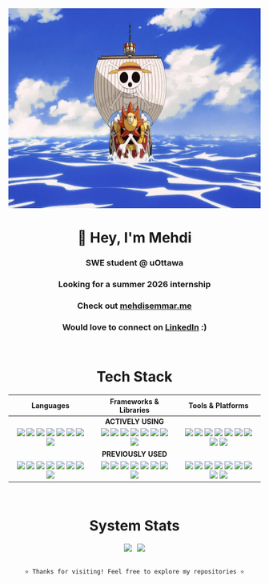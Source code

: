 <div align="center">
  <img src="./luffy_gif.gif" width="1000" height="400"/>

<div align="center">

# 👋 Hey, I'm Mehdi  

### SWE student @ **uOttawa**  
### Looking for a summer 2026 internship  
### Check out [mehdisemmar.me](https://mehdisemmar.me)  
### Would love to connect on [LinkedIn](https://www.linkedin.com/in/mehdi-semmar-946a1b27b) :)

</div>

<br>

# Tech Stack

<div align="center">
<table>
<thead>
<tr>
<th width='33%'>Languages</th>
<th width='33%'>Frameworks & Libraries</th>
<th width='33%'>Tools & Platforms</th>
</tr>
</thead>
<tbody>
<tr>
<td colspan="3" align="center">
<b>ACTIVELY USING</b>
</td>
</tr>
<tr>
<td align='center'>
<img src="https://img.shields.io/badge/-Python-000000?style=flat-square&logo=python&logoColor=00FF41" />
<img src="https://img.shields.io/badge/-Java-000000?style=flat-square&logo=java&logoColor=00FF41" />
<img src="https://img.shields.io/badge/-TypeScript-000000?style=flat-square&logo=typescript&logoColor=00FF41" />
<img src="https://img.shields.io/badge/-C/C++-000000?style=flat-square&logo=c&logoColor=00FF41" />
<img src="https://img.shields.io/badge/-Dart-000000?style=flat-square&logo=dart&logoColor=00FF41" />
<img src="https://img.shields.io/badge/-Lua-000000?style=flat-square&logo=lua&logoColor=00FF41" />
<img src="https://img.shields.io/badge/-SQL-000000?style=flat-square&logo=postgresql&logoColor=00FF41" />
<img src="https://img.shields.io/badge/-Bash-000000?style=flat-square&logo=gnubash&logoColor=00FF41" />
</td>
<td align='center'>
<img src="https://img.shields.io/badge/-React-000000?style=flat-square&logo=react&logoColor=00FF41" />
<img src="https://img.shields.io/badge/-Vue.js-000000?style=flat-square&logo=vue.js&logoColor=00FF41" />
<img src="https://img.shields.io/badge/-Flutter-000000?style=flat-square&logo=flutter&logoColor=00FF41" />
<img src="https://img.shields.io/badge/-Django-000000?style=flat-square&logo=django&logoColor=00FF41" />
<img src="https://img.shields.io/badge/-Spring-000000?style=flat-square&logo=spring&logoColor=00FF41" />
<img src="https://img.shields.io/badge/-Express-000000?style=flat-square&logo=express&logoColor=00FF41" />
<img src="https://img.shields.io/badge/-PyTorch-000000?style=flat-square&logo=pytorch&logoColor=00FF41" />
<img src="https://img.shields.io/badge/-TensorFlow-000000?style=flat-square&logo=tensorflow&logoColor=00FF41" />
</td>
<td align='center'>
<img src="https://img.shields.io/badge/-Docker-000000?style=flat-square&logo=docker&logoColor=00FF41" />
<img src="https://img.shields.io/badge/-AWS-000000?style=flat-square&logo=amazon-aws&logoColor=00FF41" />
<img src="https://img.shields.io/badge/-GCP-000000?style=flat-square&logo=google-cloud&logoColor=00FF41" />
<img src="https://img.shields.io/badge/-PostgreSQL-000000?style=flat-square&logo=postgresql&logoColor=00FF41" />
<img src="https://img.shields.io/badge/-MySQL-000000?style=flat-square&logo=mysql&logoColor=00FF41" />
<img src="https://img.shields.io/badge/-MongoDB-000000?style=flat-square&logo=mongodb&logoColor=00FF41" />
<img src="https://img.shields.io/badge/-Linux-000000?style=flat-square&logo=linux&logoColor=00FF41" />
<img src="https://img.shields.io/badge/-Git-000000?style=flat-square&logo=git&logoColor=00FF41" />
<img src="https://img.shields.io/badge/-Neovim-000000?style=flat-square&logo=neovim&logoColor=00FF41" />
</td>
</tr>
<tr>
<td colspan="3" align="center">
<b>PREVIOUSLY USED</b>
</td>
</tr>
<tr>
<td align='center'>
<img src="https://img.shields.io/badge/-Python-000000?style=flat-square&logo=python&logoColor=00FF41" />
<img src="https://img.shields.io/badge/-Java-000000?style=flat-square&logo=java&logoColor=00FF41" />
<img src="https://img.shields.io/badge/-TypeScript-000000?style=flat-square&logo=typescript&logoColor=00FF41" />
<img src="https://img.shields.io/badge/-C/C++-000000?style=flat-square&logo=c&logoColor=00FF41" />
<img src="https://img.shields.io/badge/-Dart-000000?style=flat-square&logo=dart&logoColor=00FF41" />
<img src="https://img.shields.io/badge/-Lua-000000?style=flat-square&logo=lua&logoColor=00FF41" />
<img src="https://img.shields.io/badge/-SQL-000000?style=flat-square&logo=postgresql&logoColor=00FF41" />
<img src="https://img.shields.io/badge/-Bash-000000?style=flat-square&logo=gnubash&logoColor=00FF41" />
</td>
<td align='center'>
<img src="https://img.shields.io/badge/-React-000000?style=flat-square&logo=react&logoColor=00FF41" />
<img src="https://img.shields.io/badge/-Vue.js-000000?style=flat-square&logo=vue.js&logoColor=00FF41" />
<img src="https://img.shields.io/badge/-Flutter-000000?style=flat-square&logo=flutter&logoColor=00FF41" />
<img src="https://img.shields.io/badge/-Django-000000?style=flat-square&logo=django&logoColor=00FF41" />
<img src="https://img.shields.io/badge/-Spring-000000?style=flat-square&logo=spring&logoColor=00FF41" />
<img src="https://img.shields.io/badge/-Express-000000?style=flat-square&logo=express&logoColor=00FF41" />
<img src="https://img.shields.io/badge/-PyTorch-000000?style=flat-square&logo=pytorch&logoColor=00FF41" />
<img src="https://img.shields.io/badge/-TensorFlow-000000?style=flat-square&logo=tensorflow&logoColor=00FF41" />
</td>
<td align='center'>
<img src="https://img.shields.io/badge/-Docker-000000?style=flat-square&logo=docker&logoColor=00FF41" />
<img src="https://img.shields.io/badge/-AWS-000000?style=flat-square&logo=amazon-aws&logoColor=00FF41" />
<img src="https://img.shields.io/badge/-GCP-000000?style=flat-square&logo=google-cloud&logoColor=00FF41" />
<img src="https://img.shields.io/badge/-PostgreSQL-000000?style=flat-square&logo=postgresql&logoColor=00FF41" />
<img src="https://img.shields.io/badge/-MySQL-000000?style=flat-square&logo=mysql&logoColor=00FF41" />
<img src="https://img.shields.io/badge/-MongoDB-000000?style=flat-square&logo=mongodb&logoColor=00FF41" />
<img src="https://img.shields.io/badge/-Linux-000000?style=flat-square&logo=linux&logoColor=00FF41" />
<img src="https://img.shields.io/badge/-Git-000000?style=flat-square&logo=git&logoColor=00FF41" />
<img src="https://img.shields.io/badge/-Neovim-000000?style=flat-square&logo=neovim&logoColor=00FF41" />
</td>
</tr>
</tbody>
</table>
</div>

<br>

# System Stats

<div align="center" style="display: flex; justify-content: center; gap: 10px; flex-wrap: wrap;">

  <img src="https://github-readme-stats.vercel.app/api/top-langs/?username=FtKuBo&theme=dark&hide_border=true&layout=compact&langs_count=6&bg_color=0D1117&card_width=350" />

  <img src="http://github-readme-streak-stats.herokuapp.com?user=FtKuBo&theme=dark&background=0D1117&hide_border=true" />

</div>

<br>

<div align="center">

```console
⭐ Thanks for visiting! Feel free to explore my repositories ⭐

